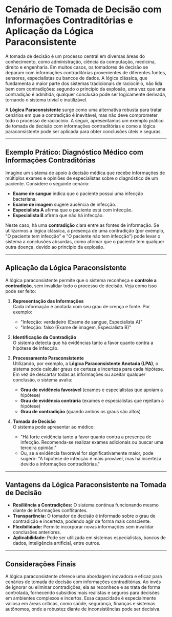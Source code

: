 
# Cenário de Tomada de Decisão com Informações Contraditórias e Aplicação da Lógica Paraconsistente

A tomada de decisão é um processo central em diversas áreas do conhecimento, como administração, ciência da computação, medicina, direito e engenharia. Em muitos casos, os tomadores de decisão se deparam com informações contraditórias provenientes de diferentes fontes, sensores, especialistas ou bancos de dados. A lógica clássica, que fundamenta a maior parte dos sistemas tradicionais de raciocínio, não lida bem com contradições: segundo o princípio da explosão, uma vez que uma contradição é admitida, qualquer conclusão pode ser logicamente derivada, tornando o sistema trivial e inutilizável.

A **Lógica Paraconsistente** surge como uma alternativa robusta para tratar cenários em que a contradição é inevitável, mas não deve comprometer todo o processo de raciocínio. A seguir, apresentamos um exemplo prático de tomada de decisão com informações contraditórias e como a lógica paraconsistente pode ser aplicada para obter conclusões úteis e seguras.

___

## Exemplo Prático: Diagnóstico Médico com Informações Contraditórias

Imagine um sistema de apoio à decisão médica que recebe informações de múltiplos exames e opiniões de especialistas sobre o diagnóstico de um paciente. Considere o seguinte cenário:

- **Exame de sangue** indica que o paciente possui uma infecção bacteriana.
- **Exame de imagem** sugere ausência de infecção.
- **Especialista A** afirma que o paciente está com infecção.
- **Especialista B** afirma que não há infecção.

Neste caso, há uma **contradição** clara entre as fontes de informação. Se utilizarmos a lógica clássica, a presença de uma contradição (por exemplo, "O paciente tem infecção" e "O paciente não tem infecção") pode levar o sistema a conclusões absurdas, como afirmar que o paciente tem qualquer outra doença, devido ao princípio da explosão.

___

## Aplicação da Lógica Paraconsistente

A lógica paraconsistente permite que o sistema reconheça e **controle a contradição**, sem invalidar todo o processo de decisão. Veja como isso pode ser feito:

1. **Representação das Informações**  
   Cada informação é anotada com seu grau de crença e fonte. Por exemplo:
   - "Infecção: verdadeiro (Exame de sangue, Especialista A)"
   - "Infecção: falso (Exame de imagem, Especialista B)"

2. **Identificação da Contradição**  
   O sistema detecta que há evidências tanto a favor quanto contra a hipótese de infecção.

3. **Processamento Paraconsistente**  
   Utilizando, por exemplo, a **Lógica Paraconsistente Anotada (LPA)**, o sistema pode calcular graus de certeza e incerteza para cada hipótese. Em vez de descartar todas as informações ou aceitar qualquer conclusão, o sistema avalia:
   - **Grau de evidência favorável** (exames e especialistas que apoiam a hipótese)
   - **Grau de evidência contrária** (exames e especialistas que rejeitam a hipótese)
   - **Grau de contradição** (quando ambos os graus são altos)

4. **Tomada de Decisão**  
   O sistema pode apresentar ao médico:
   - "Há forte evidência tanto a favor quanto contra a presença de infecção. Recomenda-se realizar exames adicionais ou buscar uma terceira opinião."
   - Ou, se a evidência favorável for significativamente maior, pode sugerir: "A hipótese de infecção é mais provável, mas há incerteza devido a informações contraditórias."

___

## Vantagens da Lógica Paraconsistente na Tomada de Decisão

- **Resiliência a Contradições:** O sistema continua funcionando mesmo diante de informações conflitantes.
- **Transparência:** O tomador de decisão é informado sobre o grau de contradição e incerteza, podendo agir de forma mais consciente.
- **Flexibilidade:** Permite incorporar novas informações sem invalidar conclusões anteriores.
- **Aplicabilidade:** Pode ser utilizada em sistemas especialistas, bancos de dados, inteligência artificial, entre outros.

___

## Considerações Finais

A lógica paraconsistente oferece uma abordagem inovadora e eficaz para cenários de tomada de decisão com informações contraditórias. Ao invés de ignorar ou eliminar contradições, ela as reconhece e as trata de forma controlada, fornecendo subsídios mais realistas e seguros para decisões em ambientes complexos e incertos. Essa capacidade é especialmente valiosa em áreas críticas, como saúde, segurança, finanças e sistemas autônomos, onde a robustez diante de inconsistências pode ser decisiva.


